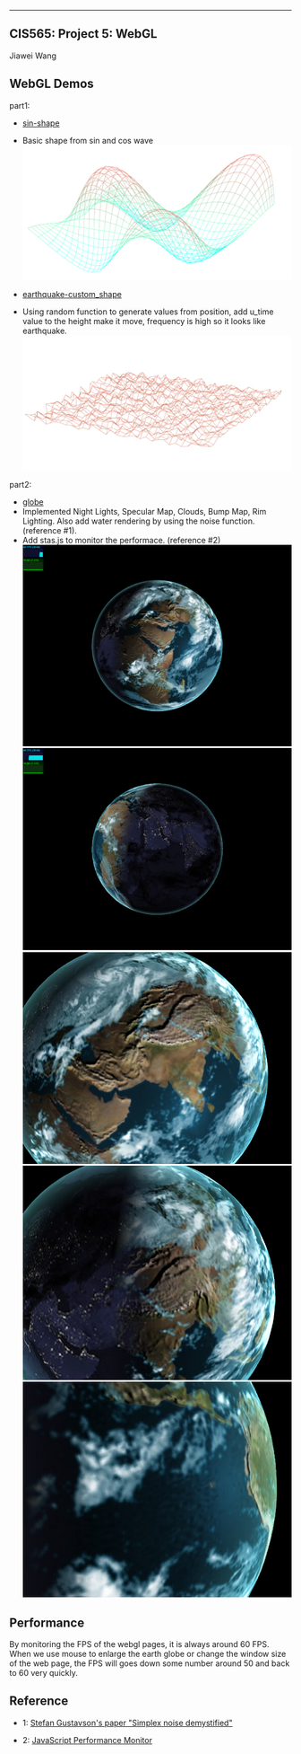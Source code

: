 -------------------------------------------------------------------------------
CIS565: Project 5: WebGL
-------------------------------------------------------------------------------
Jiawei Wang


WebGL Demos
-------------
part1:

 - [sin-shape](http://wang1262.github.io/Project5-WebGL/vert_wave.html)
  - Basic shape from sin and cos wave
![](screenshots/part1_1.jpg)

 - [earthquake-custom_shape](http://wang1262.github.io/Project5-WebGL/index_custom.html)
  - Using random function to generate values from position, add u_time value to the height make it move, frequency is high so it looks like earthquake.
![](screenshots/part1_2.jpg)


part2:

 - [globe](http://wang1262.github.io/Project5-WebGL/globe/frag_globe.html)
  - Implemented Night Lights, Specular Map, Clouds, Bump Map, Rim Lighting. Also add water rendering by using the noise function. (reference #1).
  -  Add stas.js to monitor the performace. (reference #2)
![](screenshots/part2_1.jpg)
![](screenshots/part2_2.jpg)
![](screenshots/part2_4.jpg)
![](screenshots/part2_3.jpg)
![](screenshots/part2_6.jpg)

Performance
------------
By monitoring the FPS of the webgl pages, it is always around 60 FPS. When we use mouse to enlarge the earth globe or change the window size of the web page, the FPS will goes down some number around 50 and back to 60 very quickly.

Reference
------------
 - 1: [Stefan Gustavson's paper "Simplex noise demystified"](http://www.itn.liu.se/~stegu/simplexnoise/simplexnoise.pdf)

 - 2: [JavaScript Performance Monitor](https://github.com/mrdoob/stats.js/)


